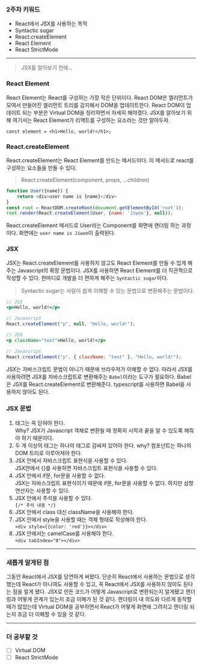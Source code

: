 ### 2주차 키워드

- React에서 JSX를 사용하는 목적
- Syntactic sugar
- React.createElement
- React Element
- React StrictMode

---

> JSX를 알아보기 전에...

### React Element
React Element는 React를 구성하는 가장 작은 단위이다. React DOM은 엘리먼트가 모여서 만들어진 엘리먼트 트리를 감지해서 DOM을 업데이트한다. React DOM이 업데이트 되는 부분은 Virtual DOM을 정리하면서 자세히 해야겠다. JSX를 알아보기 위해 여기서는 React Element가 리액트를 구성하는 요소라는 것만 알아두자.

``` const element = <h1>Hello, world!</h1>; ```

### React.createElement
React.createElement는 React Element를 만드는 메서드이다. 이 메서드로 react를 구성하는 요소들을 만들 수 있다.   
>React.createElement(component, props, ...children)

```javascript
function User({name}) {
    return <div>user name is {name}</div>
}
const root = ReactDOM.createRoot(document.getElementById('root'));
root.render(React.createElement(User, {name: 'Jiwon'}, null));
```

React.createElement 메서드로 User라는 Component를 화면에 랜더링 하는 과정이다. 화면에는 ```user name is Jiwon```이 출력된다.

### JSX
JSX는 React.createElement를 사용하지 않고도 React Element를 만들 수 있게 해주는 Javascript의 확장 문법이다. JSX를 사용하면 React Element를 더 직관적으로 작성할 수 있다. 한마디로 개발을 더 편하게 해주는 ```Syntactic sugar```이다.

> Syntactic sugar는 사람이 쉽게 이해할 수 있는 문법으로 변환해주는 문법이다.

```jsx
// JSX
<p>Hello, world!</p>
```

```javascript
// Javascript
React.createElement("p", null, "Hello, world!");
```

```jsx
// JSX
<p className="text">Hello, world!</p>
```

```javascript
// Javascript
React.createElement("p", { className: "text" }, "Hello, world!");
```

JSX는 자바스크립트 문법이 아니기 때문에 브라우저가 이해할 수 없다. 따라서 JSX를 사용하려면 JSX를 자바스크립트로 변환해주는 ```Babel```이라는 도구가 필요하다. Babel은 JSX를 React.createElement로 변환해준다. typescript를 사용하면 Babel을 사용하지 않아도 된다.

### JSX 문법
 1. 태그는 꼭 닫혀야 한다.   
  Why? JSX가 Javascript 객체로 변환될 때 정확히 시작과 끝을 알 수 있도록 해줘야 하기 때문이다.  
2. 두 개 이상의 태그는 하나의 태그로 감싸져 있어야 한다.
 why? 컴포넌트는 하나의 DOM 트리로 이루어져야 한다.  
3. JSX 안에서 자바스크립트 표현식을 사용할 수 있다.   
    JSX안에서 {}를 사용하면 자바스크립트 표현식을 사용할 수 있다.
4. JSX 안에서 if문, for문을 사용할 수 없다.   
    JSX는 자바스크립트 표현식이기 때문에 if문, for문을 사용할 수 없다. 하지만 삼항연산자는 사용할 수 있다.
5. JSX 안에서 주석을 사용할 수 있다.   
    ```{/* 주석 내용 */}```
6. JSX 안에서 class 대신 className을 사용해야 한다.   
7. JSX 안에서 style을 사용할 때는 객체 형태로 작성해야 한다.   
    ```<div style={{color: 'red'}}></div>```
8. JSX 안에서는 camelCase를 사용해야 한다.   
    ```<div tabIndex="0"></div>```

 ---

 ### 새롭게 알게된 점
 그동안 React에서 JSX를 당연하게 써왔다. 단순히 React에서 사용하는 문법으로 생각했는데 React가 아니여도 사용할 수 있고, 꼭 React에서 JSX를 사용하지 않아도 된다는 점을 알게 됐다. JSX로 만든 코드가 어떻게 Javascript로 변환되는지 알게됐고 랜더링과 어떻게 관계가 있는지 조금 이해가 된 것 같다. 랜더링이 내 의도와 다르게 동작할 때가 많았는데 Virtual DOM을 공부하면서 React가 어떻게 화면에 그려지고 랜더링 되는지 조금 더 이해할 수 있을 것 같다.

 ---

 ### 더 공부할 것
 - [ ] Virtual DOM
 - [ ] React StrictMode